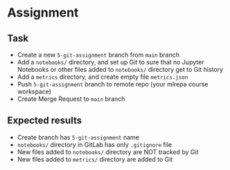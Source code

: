 
# Assignment

## Task

- Create a new `5-git-assignment` branch from `main` branch
- Add a `notebooks/` directory, and set up Git to sure that no Jupyter Notebooks or other files added to `notebooks/` directory get to Git history
- Add a `metrics` directory, and create empty file `metrics.json`
- Push `5-git-assignment` branch to remote repo (your mlrepa course workspace) 
- Create Merge Request to `main` branch


## Expected results

- Create branch has `5-git-assignment` name
- `notebooks/` directory in GitLab has only `.gitignore` file
- New files added to `notebooks/` directory are NOT tracked by Git
- New files added to `metrics/` directory  are added to Git

